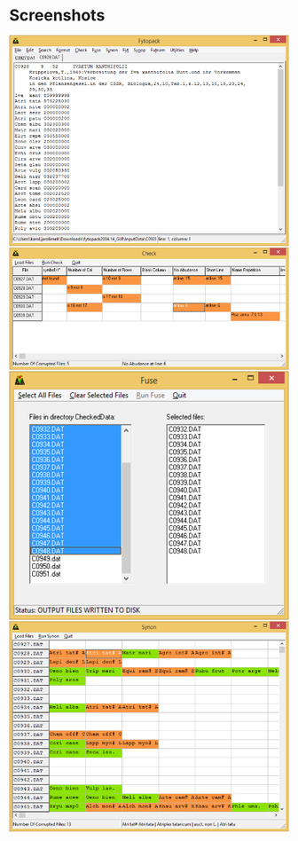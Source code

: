 # Screenshots
<img src="./screenshots/fytopack.png" width="700">
<img src="./screenshots/check.png" width="700">
<img src="./screenshots/fuse.png" width="700">
<img src="./screenshots/synon.png" width="700">
